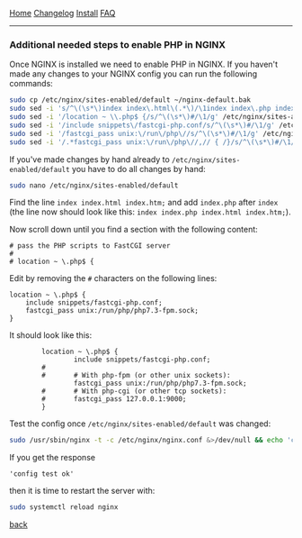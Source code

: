 

<a href="https://photoboothproject.github.io" class="button hidden">Home</a>
<a href="https://photoboothproject.github.io/Changelog" class="button hidden">Changelog</a>
<a href="https://photoboothproject.github.io/INSTALL" class="button hidden">Install</a>
<a href="https://photoboothproject.github.io/FAQ_MENU" class="button hidden">FAQ</a>

---

### Additional needed steps to enable PHP in NGINX

Once NGINX is installed we need to enable PHP in NGINX. If you haven't made any changes to your NGINX config you can run the following commands:
```sh
sudo cp /etc/nginx/sites-enabled/default ~/nginx-default.bak
sudo sed -i 's/^\(\s*\)index index\.html\(.*\)/\1index index\.php index\.html\2/g' /etc/nginx/sites-available/default
sudo sed -i '/location ~ \\.php$ {/s/^\(\s*\)#/\1/g' /etc/nginx/sites-available/default
sudo sed -i '/include snippets\/fastcgi-php.conf/s/^\(\s*\)#/\1/g' /etc/nginx/sites-available/default
sudo sed -i '/fastcgi_pass unix:\/run\/php\//s/^\(\s*\)#/\1/g' /etc/nginx/sites-available/default
sudo sed -i '/.*fastcgi_pass unix:\/run\/php\//,// { /}/s/^\(\s*\)#/\1/g; }' /etc/nginx/sites-available/default
```

If you've made changes by hand already to `/etc/nginx/sites-enabled/default` you have to do all changes by hand:
```sh
sudo nano /etc/nginx/sites-enabled/default
```

Find the line `index index.html index.htm;` and add `index.php` after `index` (the line now should look like this: `index index.php index.html index.htm;`).

Now scroll down until you find a section with the following content:
```
# pass the PHP scripts to FastCGI server
#
# location ~ \.php$ {
```

Edit by removing the `#` characters on the following lines:
```
location ~ \.php$ {
    include snippets/fastcgi-php.conf;
    fastcgi_pass unix:/run/php/php7.3-fpm.sock;
}
```

It should look like this:
```
        location ~ \.php$ {
                include snippets/fastcgi-php.conf;
        #
        #       # With php-fpm (or other unix sockets):
                fastcgi_pass unix:/run/php/php7.3-fpm.sock;
        #       # With php-cgi (or other tcp sockets):
        #       fastcgi_pass 127.0.0.1:9000;
        }
```


Test the config once `/etc/nginx/sites-enabled/default` was changed:
```sh
sudo /usr/sbin/nginx -t -c /etc/nginx/nginx.conf &>/dev/null && echo 'config test ok' || echo 'config test failed'
```

If you get the response
```
'config test ok'
```

then it is time to restart the server with:
```sh
sudo systemctl reload nginx
```

<a href="https://photoboothproject.github.io/Installation-on-Debian#install-dependencies" class="button hidden">back</a>

